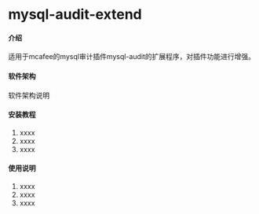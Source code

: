# mysql-audit-extend

#### 介绍
适用于mcafee的mysql审计插件mysql-audit的扩展程序，对插件功能进行增强。

#### 软件架构
软件架构说明


#### 安装教程

1.  xxxx
2.  xxxx
3.  xxxx

#### 使用说明

1.  xxxx
2.  xxxx
3.  xxxx


